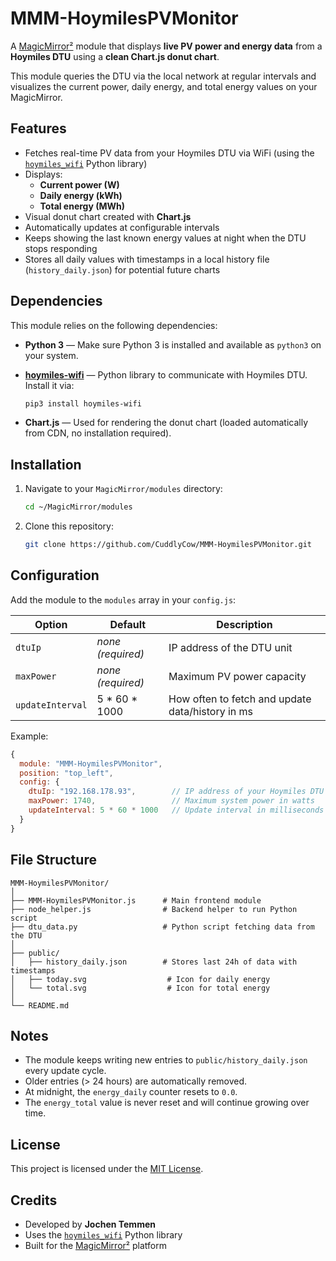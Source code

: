 # MMM-HoymilesPVMonitor

A [MagicMirror²](https://magicmirror.builders/) module that displays
**live PV power and energy data** from a **Hoymiles DTU** using a
**clean Chart.js donut chart**.

This module queries the DTU via the local network at regular intervals
and visualizes the current power, daily energy, and total energy values
on your MagicMirror.


## Features

-   Fetches real-time PV data from your Hoymiles DTU via WiFi (using the
    [`hoymiles_wifi`](https://pypi.org/project/hoymiles-wifi/) Python
    library)
-   Displays:
    -   **Current power (W)**
    -   **Daily energy (kWh)**
    -   **Total energy (MWh)**
-   Visual donut chart created with **Chart.js**
-   Automatically updates at configurable intervals
-   Keeps showing the last known energy values at night when the DTU
    stops responding
-   Stores all daily values with timestamps in a local history file
    (`history_daily.json`) for potential future charts


## Dependencies

This module relies on the following dependencies:

- **Python 3** — Make sure Python 3 is installed and available as `python3` on your system.
- **[hoymiles-wifi](https://pypi.org/project/hoymiles-wifi/)** — Python library to communicate with Hoymiles DTU.  
  Install it via:

  ```bash
  pip3 install hoymiles-wifi

- **Chart.js** — Used for rendering the donut chart (loaded automatically from CDN, no installation required).

## Installation

1.  Navigate to your `MagicMirror/modules` directory:

    ``` bash
    cd ~/MagicMirror/modules
    ```

2.  Clone this repository:

    ``` bash
    git clone https://github.com/CuddlyCow/MMM-HoymilesPVMonitor.git
    ```


## Configuration

Add the module to the `modules` array in your `config.js`:

| Option           | Default           | Description                                     |
| ---------------- | ----------------- | ------------------------------------------------|
| `dtuIp`          | *none (required)* | IP address of the DTU unit                      |
| `maxPower`       | *none (required)* | Maximum PV power capacity                       |
| `updateInterval` | 5 * 60 * 1000     | How often to fetch and update data/history in ms|

Example:
``` javascript
{
  module: "MMM-HoymilesPVMonitor",
  position: "top_left",
  config: {
    dtuIp: "192.168.178.93",        // IP address of your Hoymiles DTU
    maxPower: 1740,                 // Maximum system power in watts
    updateInterval: 5 * 60 * 1000   // Update interval in milliseconds (default: 5 minutes)
  }
}
```


## File Structure

    MMM-HoymilesPVMonitor/
    │
    ├── MMM-HoymilesPVMonitor.js      # Main frontend module
    ├── node_helper.js                # Backend helper to run Python script
    ├── dtu_data.py                   # Python script fetching data from the DTU
    │
    ├── public/
    │   ├── history_daily.json        # Stores last 24h of data with timestamps
    │   ├── today.svg                  # Icon for daily energy
    │   └── total.svg                  # Icon for total energy
    │
    └── README.md


## Notes

-   The module keeps writing new entries to `public/history_daily.json`
    every update cycle.
-   Older entries (\> 24 hours) are automatically removed.
-   At midnight, the `energy_daily` counter resets to `0.0`.
-   The `energy_total` value is never reset and will continue growing
    over time.


## License

This project is licensed under the [MIT License](LICENSE).


## Credits

-   Developed by **Jochen Temmen**
-   Uses the
    [`hoymiles_wifi`](https://pypi.org/project/hoymiles-wifi/) Python
    library
-   Built for the [MagicMirror²](https://magicmirror.builders/) platform
